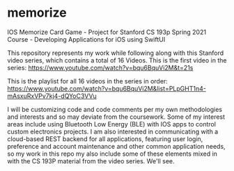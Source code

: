 # memorize
IOS Memorize Card Game - Project for Stanford CS 193p Spring 2021 Course - Developing Applications for iOS using SwiftUI

This repository represents my work while following along with this Stanford video series, which contains a total of 16 Videos.
This is the first video in the series:
https://www.youtube.com/watch?v=bqu6BquVi2M&t=21s

This is the playlist for all 16 videos in the series in order:
https://www.youtube.com/watch?v=bqu6BquVi2M&list=PLpGHT1n4-mAsxuRxVPv7kj4-dQYoC3VVu

I will be customizing code and code comments per my own methodologies and interests and so may deviate from the coursework. Some of my interest areas include using Bluetooth Low Energy (BLE) with IOS apps to control custom electronics projects. I am also interested in communicating with a cloud-based REST backend for all applications, featuring user login, preference and account maintenance and other common application needs, so my work in this repo my also include some of these elements mixed in with the CS 193P material from the video series. We'll see.

